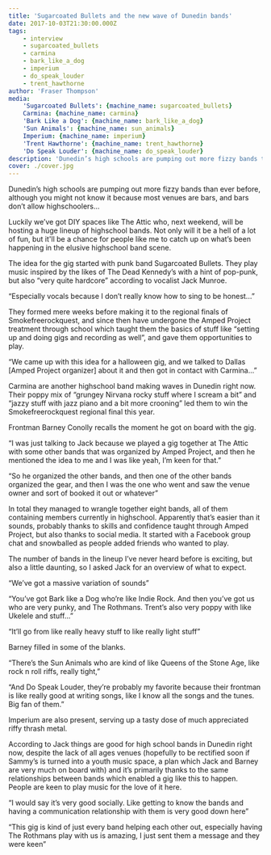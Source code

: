 ```yaml
---
title: 'Sugarcoated Bullets and the new wave of Dunedin bands'
date: 2017-10-03T21:30:00.000Z
tags:
    - interview
    - sugarcoated_bullets
    - carmina
    - bark_like_a_dog
    - imperium
    - do_speak_louder
    - trent_hawthorne
author: 'Fraser Thompson'
media:
    'Sugarcoated Bullets': {machine_name: sugarcoated_bullets}
    Carmina: {machine_name: carmina}
    'Bark Like a Dog': {machine_name: bark_like_a_dog}
    'Sun Animals': {machine_name: sun_animals}
    Imperium: {machine_name: imperium}
    'Trent Hawthorne': {machine_name: trent_hawthorne}
    'Do Speak Louder': {machine_name: do_speak_louder}
description: 'Dunedin’s high schools are pumping out more fizzy bands than ever before, although you might not know it because most venues are bars, and bars don’t allow highschoolers...'
cover: ./cover.jpg
---
```



Dunedin’s high schools are pumping out more fizzy bands than ever before, although you might not know it because most venues are bars, and bars don’t allow highschoolers...

Luckily we’ve got DIY spaces like The Attic who, next weekend, will be hosting a huge lineup of highschool bands. Not only will it be a hell of a lot of fun, but it'll be a chance for people like me to catch up on what’s been happening in the elusive highschool band scene.



The idea for the gig started with punk band Sugarcoated Bullets. They play music inspired by the likes of The Dead Kennedy’s with a hint of pop-punk, but also “very quite hardcore” according to vocalist Jack Munroe.

“Especially vocals because I don’t really know how to sing to be honest...”

They formed mere weeks before making it to the regional finals of Smokefreerockquest, and since then have undergone the Amped Project treatment through school which taught them the basics of stuff like “setting up and doing gigs and recording as well”, and gave them opportunities to play.

“We came up with this idea for a halloween gig, and we talked to Dallas [Amped Project organizer] about it and then got in contact with Carmina...”

Carmina are another highschool band making waves in Dunedin right now. Their poppy mix of “grungey Nirvana rocky stuff where I scream a bit” and “jazzy stuff with jazz piano and a bit more crooning” led them to win the Smokefreerockquest regional final this year. 

Frontman Barney Conolly recalls the moment he got on board with the gig.

“I was just talking to Jack because we played a gig together at The Attic with some other bands that was organized by Amped Project, and then he mentioned the idea to me and I was like yeah, I’m keen for that.”

“So he organized the other bands, and then one of the other bands organized the gear, and then I was the one who went and saw the venue owner and sort of booked it out or whatever”

In total they managed to wrangle together eight bands, all of them containing members currently in highschool. Apparently that’s easier than it sounds, probably thanks to skills and confidence taught through Amped Project, but also thanks to social media. It started with a Facebook group chat and snowballed as people added friends who wanted to play.

The number of bands in the lineup I’ve never heard before is exciting, but also a little daunting, so I asked Jack for an overview of what to expect.

“We’ve got a massive variation of sounds”

“You’ve got Bark like a Dog who’re like Indie Rock. And then you’ve got us who are very punky, and The Rothmans. Trent’s also very poppy with like Ukelele and stuff...”

“It’ll go from like really heavy stuff to like really light stuff”

Barney filled in some of the blanks.

“There’s the Sun Animals who are kind of like Queens of the Stone Age, like rock n roll riffs, really tight,”

“And Do Speak Louder, they’re probably my favorite because their frontman is like really good at writing songs, like I know all the songs and the tunes. Big fan of them.”

Imperium are also present, serving up a tasty dose of much appreciated riffy thrash metal.

According to Jack things are good for high school bands in Dunedin right now, despite the lack of all ages venues (hopefully to be rectified soon if Sammy’s is turned into a youth music space, a plan which Jack and Barney are very much on board with) and it’s primarily thanks to the same relationships between bands which enabled a gig like this to happen. People are keen to play music for the love of it here.

“I would say it’s very good socially. Like getting to know the bands and having a communication relationship with them is very good down here”

“This gig is kind of just every band helping each other out, especially having The Rothmans play with us is amazing, I just sent them a message and they were keen”
